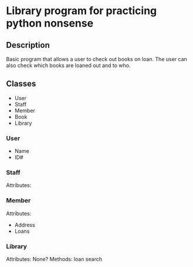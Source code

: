 # Library program for practicing python nonsense

## Description

Basic program that allows a user to check out books on loan. The user can also check which books are loaned out and to who.

## Classes
- User
- Staff
- Member
- Book
- Library

### User
- Name
- ID#

### Staff 
Attributes: 


### Member
Attributes: 
- Address
- Loans

### Library
Attributes: 
None?
Methods:
loan
search
